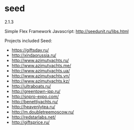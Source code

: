 # seed
2.1.3

Simple Flex Framework 
Javascript: http://seedunit.ru/libs.html


Projects included Seed:

* https://giftsday.ru/
* http://xindaorussia.ru/
* http://www.azimutyachts.ru/
* http://www.azimutyachts.me/
* http://www.azimutyachts.ua/
* http://www.azimutyachts.vn/
* http://www.azimutyachts.kz/
* http://ultraboats.ru/
* http://greentown-ipp.ru/
* http://snpro-expo.com/
* http://benettiyachts.ru/
* http://heavenlytea.ru/
* http://m.doubletreemoscow.ru/
* http://redstarlabs.net/
* http://giftsprice.ru/
